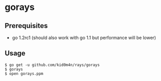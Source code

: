 # gorays

## Prerequisites

  * go 1.2rc1 (should also work with go 1.1 but performance will be lower)

## Usage

    $ go get -u github.com/kid0m4n/rays/gorays
    $ gorays
    $ open gorays.ppm
